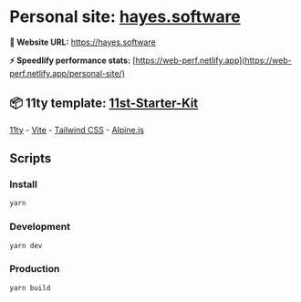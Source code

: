 # Personal site: [hayes.software](https://hayes.software)

**:iphone: Website URL:** https://hayes.software

**:zap: Speedlify performance stats:** [https://web-perf.netlify.app](https://web-perf.netlify.app/personal-site/)

## :package: 11ty template: [11st-Starter-Kit](https://github.com/stefanfrede/11st-starter-kit)

[11ty](https://www.11ty.dev/) - [Vite](https://vitejs.dev/) - [Tailwind CSS](https://tailwindcss.com) - [Alpine.js](https://github.com/alpinejs/alpine/)

## Scripts

### Install

```bash
yarn
```

### Development

```bash
yarn dev
```

### Production

```bash
yarn build
```
